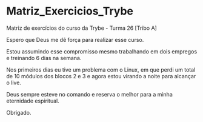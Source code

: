 # Matriz_Exercicios_Trybe

Matriz de exercícios do curso da Trybe - Turma 26 [Tribo A]

Espero que Deus me dê força para realizar esse curso.

Estou assumindo esse compromisso mesmo trabalhando em dois empregos e treinando 6 dias na semana.

Nos primeiros dias eu tive um problema com o Linux, em que perdi um total de 10 módulos dos blocos 2 e 3 e agora estou virando a noite para alcançar o live.

Deus sempre esteve no comando e reserva o melhor para a minha eternidade espiritual. 

Obrigado.